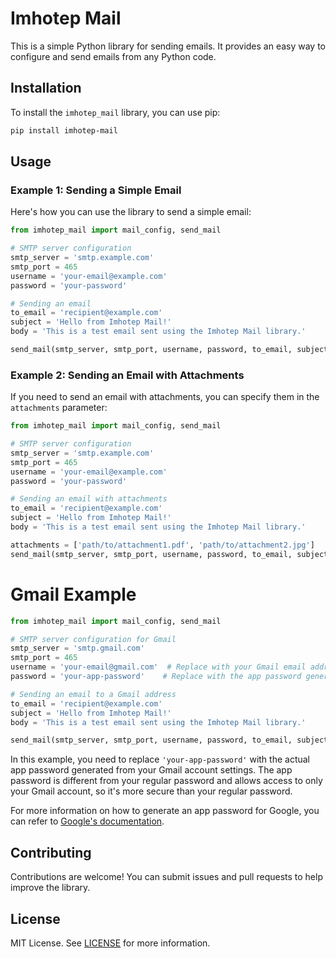 # Imhotep Mail

This is a simple Python library for sending emails. It provides an easy way to configure and send emails from any Python code.

## Installation

To install the `imhotep_mail` library, you can use pip:

```sh
pip install imhotep-mail
```

## Usage

### Example 1: Sending a Simple Email

Here's how you can use the library to send a simple email:

```python
from imhotep_mail import mail_config, send_mail

# SMTP server configuration
smtp_server = 'smtp.example.com'
smtp_port = 465
username = 'your-email@example.com'
password = 'your-password'

# Sending an email
to_email = 'recipient@example.com'
subject = 'Hello from Imhotep Mail!'
body = 'This is a test email sent using the Imhotep Mail library.'

send_mail(smtp_server, smtp_port, username, password, to_email, subject, body)
```

### Example 2: Sending an Email with Attachments

If you need to send an email with attachments, you can specify them in the `attachments` parameter:

```python
from imhotep_mail import mail_config, send_mail

# SMTP server configuration
smtp_server = 'smtp.example.com'
smtp_port = 465
username = 'your-email@example.com'
password = 'your-password'

# Sending an email with attachments
to_email = 'recipient@example.com'
subject = 'Hello from Imhotep Mail!'
body = 'This is a test email sent using the Imhotep Mail library.'

attachments = ['path/to/attachment1.pdf', 'path/to/attachment2.jpg']
send_mail(smtp_server, smtp_port, username, password, to_email, subject, body, attachments)
```
# Gmail Example
```python
from imhotep_mail import mail_config, send_mail

# SMTP server configuration for Gmail
smtp_server = 'smtp.gmail.com'
smtp_port = 465
username = 'your-email@gmail.com'  # Replace with your Gmail email address
password = 'your-app-password'    # Replace with the app password generated from Google account settings

# Sending an email to a Gmail address
to_email = 'recipient@example.com'
subject = 'Hello from Imhotep Mail!'
body = 'This is a test email sent using the Imhotep Mail library.'

send_mail(smtp_server, smtp_port, username, password, to_email, subject, body)
```

In this example, you need to replace `'your-app-password'` with the actual app password generated from your Gmail account settings. The app password
is different from your regular password and allows access to only your Gmail account, so it's more secure than your regular password.

For more information on how to generate an app password for Google, you can refer to [Google's
documentation](https://support.google.com/accounts/1107213).

## Contributing

Contributions are welcome! You can submit issues and pull requests to help improve the library.

## License

MIT License. See [LICENSE](LICENSE) for more information.
